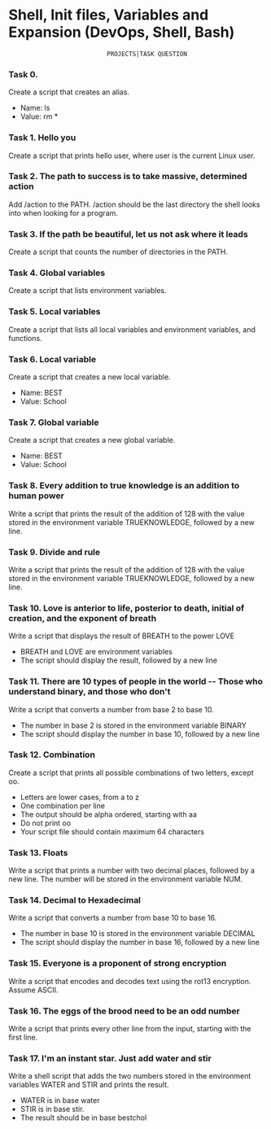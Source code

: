 # Shell, Init files, Variables and Expansion (DevOps, Shell, Bash)
                               PROJECTS|TASK QUESTION

### Task 0. <o>

Create a script that creates an alias.
- Name: ls
- Value: rm *

### Task 1. Hello you

Create a script that prints hello user, where user is the current Linux user.

### Task 2. The path to success is to take massive, determined action

Add /action to the PATH. /action should be the last directory the shell looks into when looking for a program.

### Task 3. If the path be beautiful, let us not ask where it leads

Create a script that counts the number of directories in the PATH.

### Task 4. Global variables

Create a script that lists environment variables.

### Task 5. Local variables

Create a script that lists all local variables and environment variables, and functions.

### Task 6. Local variable

Create a script that creates a new local variable.
- Name: BEST
- Value: School

### Task 7. Global variable

Create a script that creates a new global variable.
- Name: BEST
- Value: School

### Task 8. Every addition to true knowledge is an addition to human power

Write a script that prints the result of the addition of 128 with the value stored in the environment variable TRUEKNOWLEDGE, followed by a new line.

### Task 9. Divide and rule

Write a script that prints the result of the addition of 128 with the value stored in the environment variable TRUEKNOWLEDGE, followed by a new line.

### Task 10. Love is anterior to life, posterior to death, initial of creation, and the exponent of breath

Write a script that displays the result of BREATH to the power LOVE
- BREATH and LOVE are environment variables
- The script should display the result, followed by a new line

### Task 11. There are 10 types of people in the world -- Those who understand binary, and those who don't

Write a script that converts a number from base 2 to base 10.
- The number in base 2 is stored in the environment variable BINARY
- The script should display the number in base 10, followed by a new line

### Task 12. Combination

Create a script that prints all possible combinations of two letters, except oo.
- Letters are lower cases, from a to z
- One combination per line
- The output should be alpha ordered, starting with aa
- Do not print oo
- Your script file should contain maximum 64 characters

### Task 13. Floats

Write a script that prints a number with two decimal places, followed by a new line.
The number will be stored in the environment variable NUM.

### Task 14. Decimal to Hexadecimal

Write a script that converts a number from base 10 to base 16.
- The number in base 10 is stored in the environment variable DECIMAL
- The script should display the number in base 16, followed by a new line

### Task 15. Everyone is a proponent of strong encryption

Write a script that encodes and decodes text using the rot13 encryption. Assume ASCII.

### Task 16. The eggs of the brood need to be an odd number

Write a script that prints every other line from the input, starting with the first line.

### Task 17. I'm an instant star. Just add water and stir

Write a shell script that adds the two numbers stored in the environment variables WATER and STIR and prints the result.
- WATER is in base water
- STIR is in base stir.
- The result should be in base bestchol

